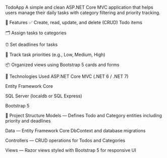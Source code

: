 TodoApp
A simple and clean ASP.NET Core MVC application that helps users manage their daily tasks with category filtering and priority tracking.

📌 Features
✅ Create, read, update, and delete (CRUD) Todo items

🗂️ Assign tasks to categories

⏰ Set deadlines for tasks

🎯 Track task priorities (e.g., Low, Medium, High)

📦 Organized views using Bootstrap 5 cards and forms

🚀 Technologies Used
ASP.NET Core MVC (.NET 6 / .NET 7)

Entity Framework Core

SQL Server (localdb or SQL Express)

Bootstrap 5

📁 Project Structure
Models — Defines Todo and Category entities including priority and deadlines

Data — Entity Framework Core DbContext and database migrations

Controllers — CRUD operations for Todos and Categories

Views — Razor views styled with Bootstrap 5 for responsive UI
